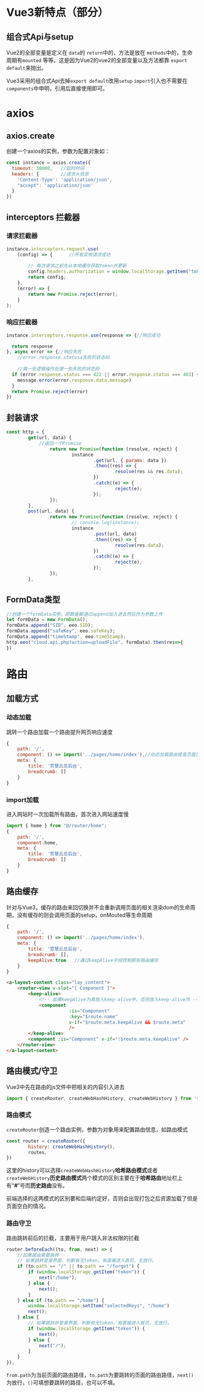 # Vue3新特点（部分）

## 组合式Api与setup

Vue2的全部变量是定义在 `data`的 `return`中的，方法是放在 `methods`中的，生命周期有`mounted`  等等。这是因为Vue2的vue2的全部变量以及方法都靠 `export default`来抛出。

Vue3采用的组合式Api去掉`export default`改用`setup` `import`引入也不需要在 `components`中申明，引用后直接使用即可。

# axios

## axios.create

创建一个axios的实例，参数为配置对象如：

```js
const instance = axios.create({
  timeout: 30000,	//超时时间
  headers: {		//请求头信息
    'Content-Type': 'application/json',
    "accept": 'application/json'
  }
})
```

## interceptors 拦截器

### 请求拦截器

```js
instance.interceptors.request.use(
​    (config) => {		//所有实例请求成功
    
​        // 每次请求之前先从本地缓存获取token并更新
​        config.headers.authorization = window.localStorage.getItem("token")
​        return config;
​    },
​    (error) => {
​        return new Promise.reject(error);
​    }
);
```

### 响应拦截器

```js
instance.interceptors.response.use(response => {//响应成功

  return response
}, async error => {//响应失败
    //error.response.statusa失败的状态码
    
    //做一些逻辑操作处理一些失败的状态码
  if (error.response.status === 422 || error.response.status === 403) {
​    message.error(error.response.data.message)
  } 
  return Promise.reject(error)
})
```

## 封装请求

```js
const http = {
        get(url, data) {
            //返回一个Promise
                return new Promise(function (resolve, reject) {
                        instance
                                .get(url, { params: data })
                                .then((res) => {
                                        resolve(res && res.data);
                                })
                                .catch((e) => {
                                        reject(e);
                                });
                });
        },
        post(url, data) {
                return new Promise(function (resolve, reject) {
                        // console.log(instance);
                        instance
                                .post(url, data)
                                .then((res) => {
                                        resolve(res.data);
                                })
                                .catch((e) => {
                                        reject(e);
                                });
                });
        },
```

## FormData类型

```js
//创建一个formData实例，把数据都通过append加入进去然后作为参数上传
let formData = new FormData();
formData.append("SID", eeo.SID);
formData.append("safeKey", eeo.safeKey);
formData.append("timeStamp", eeo.timeStamp);
http.eeo("cloud.api.php?action=uploadFile", formData).then(res=>{
})
```





# 路由

## 加载方式

### 动态加载

跳转一个路由加载一个路由提升网页响应速度

```js
{
	path: '/',
	component: () => import('../pages/home/index'),//动态加载路由提高页面加载速度
	meta: {
        title: '劳慧云总后台',
        breadcrumb: []
	}
}
```

### import加载

进入网站时一次加载所有路由，首次进入网站速度慢

```js
import { home } from "@/router/home";
{
	path: '/',
	component:home,
	meta: {
        title: '劳慧云总后台',
        breadcrumb: []
	}
}
```

## 路由缓存

针对与Vue3，缓存的路由来回切换并不会重新调用页面的相关渲染dom的生命周期，没有缓存的则会调用页面的setup，onMouted等生命周期

```js
{
	path: '/',
	component: () => import('../pages/home/index'),
	meta: {
        title: '劳慧云总后台',
        breadcrumb: [],
        keepAlive:true   //通过keepAlive字段控制那些路由缓存
	}
}
```

```html
<a-layout-content class="lay_content">
    <router-view v-slot="{ Component }">
        <keep-alive>
            <!-- 如果keepAlive为真放入keep-alive中，否则放入keep-alive外 -->
            <component
                       :is="Component"
                       :key="$route.name"
                       v-if="$route.meta.keepAlive && $route.meta"
                       />
        </keep-alive>
        <component :is="Component" v-if="!$route.meta.keepAlive" />
    </router-view>
</a-layout-content>
```



## 路由模式/守卫

Vue3中先在路由的js文件中把相关的内容引入进去

```js
import { createRouter, createWebHashHistory, createWebHistory } from 'vue-router'
```

### 路由模式

`createRouter`创造一个路由实例，参数为对象用来配置路由信息，如路由模式

```js
const router = createRouter({
        history: createWebHashHistory(),
        routes,
})
```

这里的history可以选择`createWebHashHistory`**哈希路由模式**或者`createWebHistory`**历史路由模式**两个模式的区别主要在于**哈希路由**地址栏上有“***#***”号而**历史路由**没有。

前端选择的这两模式的区别要和后端约定好，否则会出现打包之后资源加载了但是页面空白的情况。



### 路由守卫

路由跳转前后的拦截，主要用于用户跳入非法权限的拦截

```js
router.beforeEach((to, from, next) => {
    //如果路由需要跳转
    // 如果跳转登录界面，判断有无token，有直接进入首页，无放行。
    if (to.path == "/" || to.path == "/forget") {
        if (window.localStorage.getItem("token")) {
            next("/home");
        } else {
            next();
        }
    } else if (to.path == "/home") {
        window.localStorage.setItem("selectedKeys", "/home")
        next();
    } else {
        // 如果跳转非登录界面，判断有无token，有直接进入首页，无放行。
        if (window.localStorage.getItem("token")) {
            next();
        } else {
            next("/");
        }
    }
});
```

`from.path`为当前页面的路由路径，`to.path`为要跳转的页面的路由路径，`next()`为放行，`()`可填想要跳转的路径，也可以不填。